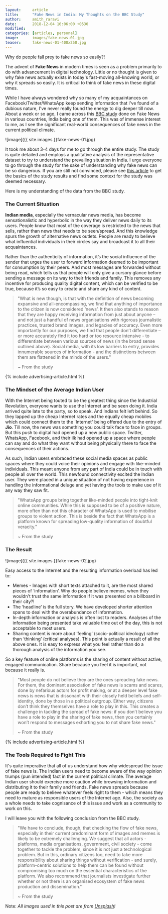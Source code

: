```yaml
---
layout:     article
title:      "Fake News in India: My Thoughts on the BBC Study"
author:     amith_raravi
date:       2018-12-04 16:06:00 +0530
modified:   
categories: [articles, personal]
image:      images/fake-news-01.jpg
teaser:     fake-news-01-400x250.jpg
---
```


Why do people fall prey to fake news so easily?!

The advent of **Fake News** in modern times is seen as a problem primarily to do with advancement in digital technology. Little or no thought is given to why fake news actually exists in today's fast-moving all-knowing world, or why it spreads so easily. It is critical to think of fake news in these digital times.

While I have always wondered why so many of my acquaintances on Facebook/Twitter/WhatsApp keep sending information that I've found of a dubious nature, I've never really found the energy to dig deeper till now. About a week or so ago, I came across this [BBC study](http://downloads.bbc.co.uk/mediacentre/duty-identity-credibility.pdf) done on Fake News in various countries, India being one of them. This was of immense interest to me, as I see the significant real-world consequences of fake news in the current political climate.

![image]({{ site.images }}fake-news-01.jpg)

It took me about 3-4 days for me to go through the entire study. The study is quite detailed and employs a qualitative analysis of the representative dataset to try to understand the prevailing situation in India. I urge everyone to go through the study for the sake of understanding why fake news can be so dangerous. If you are still not convinced, please see [this article](https://www.bbc.com/news/world-46146877) to get the basics of the study results and find some context for the study was deemed necessary.

Here is my understanding of the data from the BBC study.

### The Current Situation

**Indian media**, especially the vernacular news media, has become sensationalistic and hyperbolic in the way they deliver news daily to its users. People know that most of the coverage is restricted to the news that sells, rather than news that needs to be seen/spread.  And this knowledge spurs the growth of alternative news outlets. People are ready to believe what influential individuals in their circles say and broadcast it to all their acquaintances.

Rather than the authenticity of information, it’s the social influence of the sender that urges the user to forward information deemed to be important for consumption by their peers. And most messages are forwarded without being read, which tells us that people will only give a cursory glance before sending a message on its way to their friends and family. This removes any incentive for producing quality digital content, which can be verified to be true, because it’s so easy to create and share any kind of content.

> "What is new though, is that with the definition of news becoming expansive and all-encompassing, we find that anything of importance to the citizen is now considered ‘news’. It then also stands to reason that they are happy receiving information from just about anyone – and not just a handful of news organisations with rigorous journalistic practices, trusted brand images, and legacies of accuracy. Even more importantly for our purposes, we find that people don’t differentiate – or more accurately find it too hard or too resource intensive - to differentiate between various sources of news (in the broad sense outlined above). Social media, with its low barriers to entry, provides innumerable sources of information - and the distinctions between them are flattened in the minds of the users."
>
> ~ From the study

{% include advertising-article.html %}

### The Mindset of the Average Indian User

With the Internet being touted to be the greatest thing since the Industrial Revolution, everyone wants to use the Internet and be seen doing it. India arrived quite late to the party, so to speak. And Indians felt left behind. So they lapped up the cheap Internet rates and the equally cheap mobiles which could connect them to the 'Internet' being offered due to the entry of **Jio**. Till now, the news was something you could talk face to face in groups. But this push to digital had opened up a new public space. Twitter, WhatsApp, Facebook, and their ilk had opened up a space where people can say and do what they want without being physically there to face the consequences of their actions.

As such, Indian users embraced these social media spaces as public spaces where they could voice their opinions and engage with like-minded individuals. This meant anyone from any part of India could be in touch with people all over the world. This newfound connectivity excited the Indian user. They were placed in a unique situation of not having experience in handling the informational deluge and yet having the tools to make use of it any way they saw fit.

> "WhatsApp groups bring together like-minded people into tight-knit online communities. While this is supposed to be of a positive nature, more often than not this character of WhatsApp is used to mobilise groups to violent action. This is beside the fact that WhatsApp is a platform known for spreading low-quality information of doubtful veracity."
>
>~ From the study

### The Result

![image]({{ site.images }}fake-news-02.jpg)

Easy access to the Internet and the resulting information overload has led to:

* Memes - Images with short texts attached to it, are the most shared pieces of ‘information’. Why do people believe memes, when they wouldn't trust the same information if it was presented on a billboard in their city?!
* The ‘headline’ is the full story. We have developed shorter attention spans to deal with the overabundance of information.
* In-depth information or analysis is often lost to readers. Analyses of the information being presented take valuable time out of the day, this is not acceptable to most users.
* Sharing content is more about ‘feeling’ (socio-political ideology) rather than ‘thinking’ (critical analyses). This point is actually a result of all the above ones. It is easy to express what you feel rather than do a thorough analysis of the information you see.

So a key feature of online platforms is the sharing of content without active, engaged communication. Share because you feel it is important, not because it really is.

> "Most people do not believe they are the ones spreading fake news. For them, the dominant association of fake news is scams and scares, done by nefarious actors for profit making, or at a deeper level fake news is news that is dissonant with their closely held beliefs and self-identity, done by those in a political outgroup. Either way, citizens don’t think they themselves have a role to play in this. This creates a challenge in tackling the spread of fake news: if you don’t believe you have a role to play in the sharing of fake news, then you certainly won’t respond to messages exhorting you to not share fake news."
>
> ~ From the study

{% include advertising-article.html %}

### The Tools Required to Fight This

It's quite imperative that all of us understand how why widespread the issue of fake news is. The Indian users need to become aware of the way opinion trumps (pun intended) fact in the current political climate. The average Indian user should exercise more caution while browsing information and distributing it to their family and friends. Fake news spreads because people are ready to believe whatever feels right to them - which means they need to mature as responsible users of the Internet age. Also, the society as a whole needs to take cognisance of this issue and work as a community to work on this.

I will leave you with the following conclusion from the BBC study.

> "We have to conclude, though, that checking the flow of fake news, especially in their current predominant form of images and memes is likely to be extremely challenging. We suggest that all actors - platforms, media organisations, government, civil society - come together to tackle the problem, since it is not just a technological problem. But in this, ordinary citizens too, need to take more responsibility about sharing things without verification - and surely, platform-centric solutions to help them can be found without compromising too much on the essential characteristics of the platform. We also recommend that journalists investigate further whether or not there is an organised ecosystem of fake news production and dissemination."
>
> ~ From the study

Note: *All images used in this post are from [Unsplash](https://unsplash.com)!*

